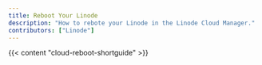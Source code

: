 ```yaml
---
title: Reboot Your Linode
description: "How to rebote your Linode in the Linode Cloud Manager."
contributors: ["Linode"]
---
```


{{< content "cloud-reboot-shortguide" >}}
